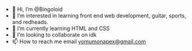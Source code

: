 - 👋 Hi, I’m @Bingoloid
- 👀 I’m interested in learning front end web development, guitar, sports, and redheads.
- 🌱 I’m currently learning HTML and CSS
- 💞️ I’m looking to collaborate on idk
- 📫 How to reach me email yomumonapex@gmail.com

<!---
Bingoloid/Bingoloid is a ✨ special ✨ repository because its `README.md` (this file) appears on your GitHub profile.
You can click the Preview link to take a look at your changes.
--->
